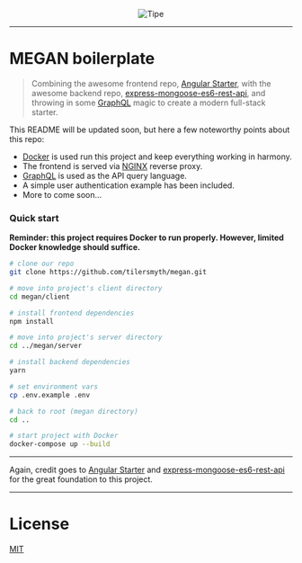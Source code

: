 <p align="center">
  <img  alt="Tipe" src="https://user-images.githubusercontent.com/8736328/35539944-993f103e-0521-11e8-9e89-59ecb2d677d1.jpg" class="img-responsive">
</p>

___

# MEGAN boilerplate


> Combining the awesome frontend repo, [Angular Starter](https://github.com/gdi2290/angular-starter), with the awesome backend repo, [express-mongoose-es6-rest-api](https://github.com/KunalKapadia/express-mongoose-es6-rest-api), and throwing in some [GraphQL](http://graphql.org/) magic to create a modern full-stack starter. 

This README will be updated soon, but here a few noteworthy points about this repo:
* [Docker](https://www.docker.com/) is used run this project and keep everything working in harmony.  
* The frontend is served via [NGINX](https://www.nginx.com/) reverse proxy.
* [GraphQL](http://graphql.org/) is used as the API query language.
* A simple user authentication example has been included.
* More to come soon...


### Quick start
**Reminder: this project requires Docker to run properly. However, limited Docker knowledge should suffice.**


```bash
# clone our repo
git clone https://github.com/tilersmyth/megan.git

# move into project's client directory
cd megan/client

# install frontend dependencies
npm install

# move into project's server directory
cd ../megan/server

# install backend dependencies
yarn

# set environment vars
cp .env.example .env

# back to root (megan directory)
cd ..

# start project with Docker
docker-compose up --build

```
___

Again, credit goes to [Angular Starter](https://github.com/gdi2290/angular-starter) and [express-mongoose-es6-rest-api](https://github.com/KunalKapadia/express-mongoose-es6-rest-api) for the great foundation to this project.

___

# License
 [MIT](/LICENSE)
